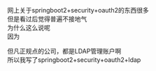 网上关于springboot2+security+oauth2的东西很多  
但是看过后觉得普遍不接地气  
为什么这么说呢  
因为  

但凡正规点的公司，都是LDAP管理账户啊  
所以我写了springboot2+security+oauth2+ldap
